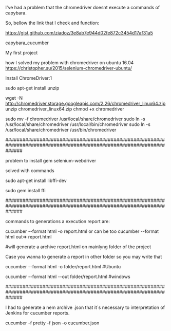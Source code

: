 I've had a problem that the chromedriver doesnt execute a commands of capybara.

So, bellow the link that I check and function:

https://gist.github.com/ziadoz/3e8ab7e944d02fe872c3454d17af31a5


capybara_cucumber

My first project

how I solved my problem with chromedriver on ubuntu 16.04 https://christopher.su/2015/selenium-chromedriver-ubuntu/

Install ChromeDriver:1

sudo apt-get install unzip

wget -N http://chromedriver.storage.googleapis.com/2.26/chromedriver_linux64.zip unzip chromedriver_linux64.zip chmod +x chromedriver

sudo mv -f chromedriver /usr/local/share/chromedriver sudo ln -s /usr/local/share/chromedriver /usr/local/bin/chromedriver sudo ln -s /usr/local/share/chromedriver /usr/bin/chromedriver

######################################################################################################################

problem to install gem selenium-webdriver

solved with commands

sudo apt-get install libffi-dev

sudo gem install ffi

######################################################################################################################

commands to generations a execution report are:

cucumber --format html -o report.html or can be too cucumber --format html out=> report.html

#will generate a archive report.html on mainlyng folder of the project

Case you wanna to generate a report in other folder so you may write that

cucumber --format html -o folder/report.html #Ubuntu

cucumber --format html --out folder/report.html #windows

######################################################################################################################

I had to generate a nem archive .json that it´s necessary to interpretation of Jenkins for cucumber reports.

cucumber -f pretty -f json -o cucumber.json
